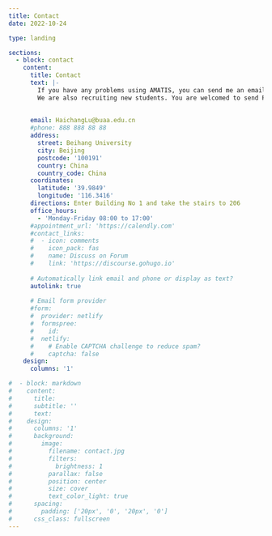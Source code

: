 ```yaml
---
title: Contact
date: 2022-10-24

type: landing

sections:
  - block: contact
    content:
      title: Contact
      text: |-
        If you have any problems using AMATIS, you can send me an email, or try to reach me with the belowed address.
        We are also recruiting new students. You are welcomed to send Ph.D., master opportunity enqueries about Lu's Group.
         
        
      email: HaichangLu@buaa.edu.cn
      #phone: 888 888 88 88
      address:
        street: Beihang University
        city: Beijing
        postcode: '100191'
        country: China
        country_code: China
      coordinates:
        latitude: '39.9849'
        longitude: '116.3416'
      directions: Enter Building No 1 and take the stairs to 206
      office_hours:
        - 'Monday-Friday 08:00 to 17:00'
      #appointment_url: 'https://calendly.com'
      #contact_links:
      #  - icon: comments
      #    icon_pack: fas
      #    name: Discuss on Forum
      #    link: 'https://discourse.gohugo.io'
    
      # Automatically link email and phone or display as text?
      autolink: true
    
      # Email form provider
      #form:
      #  provider: netlify
      #  formspree:
      #    id:
      #  netlify:
      #    # Enable CAPTCHA challenge to reduce spam?
      #    captcha: false
    design:
      columns: '1'

#  - block: markdown
#    content:
#      title:
#      subtitle: ''
#      text:
#    design:
#      columns: '1'
#      background:
#        image: 
#          filename: contact.jpg
#          filters:
#            brightness: 1
#          parallax: false
#          position: center
#          size: cover
#          text_color_light: true
#      spacing:
#        padding: ['20px', '0', '20px', '0']
#      css_class: fullscreen
---
```

